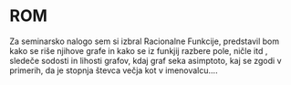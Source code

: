 # ROM
 Za seminarsko nalogo sem si izbral Racionalne Funkcije, predstavil bom kako se riše njihove grafe in kako se iz funkjij razbere pole, ničle itd , sledeče sodosti in lihosti grafov, kdaj graf seka asimptoto, kaj se zgodi v primerih, da je stopnja števca večja kot v imenovalcu....
